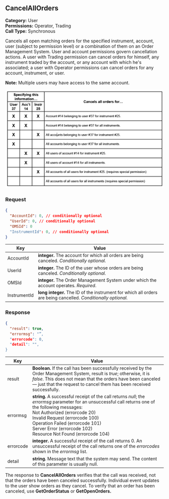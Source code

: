 ## CancelAllOrders

**Category:** User<br />
**Permissions:** Operator, Trading<br />
**Call Type:** Synchronous

Cancels all open matching orders for the specified instrument, account, user (subject to permission level) or a combination of them on an Order Management System. User and account permissions govern cancellation actions. A user with Trading permission can cancel orders for himself, any instrument traded by the account, or any account with which he's associated; a user with Operator permissions can cancel orders for any account, instrument, or user.


<aside class="notice"><strong>Note:</strong> Multiple users may have access to the same account.</aside>

![](./images/cancelallorders.png)

### Request

```json
{
  "AccountId": 0, // conditionally optional
  "UserId": 0, // conditionally optional
  "OMSId": 0
  "InstrumentId": 0, // conditionally optional
}
```

| Key       | Value                                                        |
| ------------ | ------------------------------------------------------------ |
| AccountId    | **integer.** The account for which all orders are being canceled. *Conditionally optional.* |
| UserId       | **integer.** The ID of the user whose orders are being canceled. *Conditionally optional.* |
| OMSId        | **integer.** The Order Management System under which the account operates. *Required*. |
| InstrumentId | **long integer.** The ID of the instrument for which all orders are being cancelled. *Conditionally optional.* |

### Response

```json
{
  "result": true,
  "errormsg": "”,
  "errorcode": 0,
  "detail": "",
}
```

| Key    | Value                                                        |
| --------- | ------------------------------------------------------------ |
| result    | **Boolean.** If the call has been successfully received by the Order Management System, result is *true*; otherwise, it is *false*. This does not mean that the orders have been canceled &mdash; just that the request to cancel them has been received successfully. |
| errormsg  | **string.** A successful receipt of the call returns *null*; the *errormsg* parameter for an unsuccessful call returns one of the following messages:<br />Not Authorized (errorcode 20)<br />Invalid Request (errorcode 100)<br />Operation Failed (errorcode 101)<br />Server Error (errorcode 102)<br />Resource Not Found (errorcode 104) |
| errorcode | **integer.** A successful receipt of the call returns 0. An unsuccessful receipt of the call returns one of the *errorcodes* shown in the *errormsg* list. |
| detail    | **string.** Message text that the system may send. The content of this parameter is usually null. |

The response to **CancelAllOrders** verifies that the call was received, not that the orders have been canceled successfully. Individual event updates to the user show orders as they cancel. To verify that an order has been canceled, use **GetOrderStatus** or **GetOpenOrders.**


